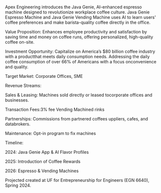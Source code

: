 Apex Engineering introduces the Java Genie, AI-enhanced espresso machine designed to revolutionize workplace coffee culture.
Java Genie Espresso Machine and Java Genie Vending Machine uses AI to learn users' coffee preferences and make barista-quality coffee directly in the office.

Value Proposition: Enhances employee productivity and satisfaction by saving time and money on coffee runs, offering personalized, high-quality coffee on-site.

Investment Opportunity: Capitalize on America’s $80 billion coffee industry with a productthat meets daily consumption needs.
Addressing the daily coffee consumption of over 66% of Americans with a focus onconvenience and quality.

Target Market: Corporate Offices, SME

Revenue Streams:

Sales & Leasing: Machines sold directly or leased tocorporate offices and businesses.

Transaction Fees:3% fee Vending Machined rinks

Partnerships: Commissions from partnered coffees uppliers, cafes, and databrokers.

Maintenance: Opt-in program to fix machines

Timeline:

2024: Java Genie App & AI Flavor Profiles

2025: Introduction of Coffee Rewards

2026: Espresso & Vending Machines

Projected created at UF for Entrepreneurship for Engineers (EGN 6640), Spring 2024.
